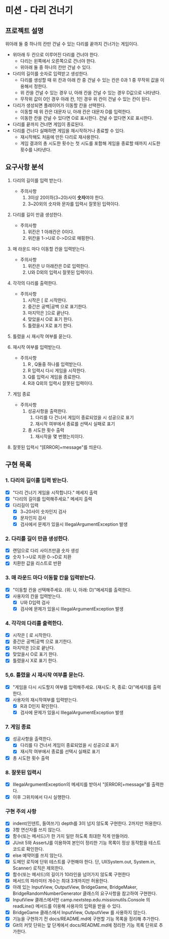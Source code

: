 미션 - 다리 건너기
============
프로젝트 설명
-------------
위아래 둘 중 하나의 칸만 건널 수 있는 다리를 끝까지 건너가는 게임이다.
- 위아래 두 칸으로 이루어진 다리를 건너야 한다.
    - 다리는 왼쪽에서 오른쪽으로 건너야 한다.
    - 위아래 둘 중 하나의 칸만 건널 수 있다.
- 다리의 길이를 숫자로 입력받고 생성한다.
    - 다리를 생성할 때 위 칸과 아래 칸 중 건널 수 있는 칸은 0과 1 중 무작위 값을 이용해서 정한다.
    - 위 칸을 건널 수 있는 경우 U, 아래 칸을 건널 수 있는 경우 D값으로 나타낸다.
    - 무작위 값이 0인 경우 아래 칸, 1인 경우 위 칸이 건널 수 있는 칸이 된다.
- 다리가 생성되면 플레이어가 이동할 칸을 선택한다.
    - 이동할 때 위 칸은 대문자 U, 아래 칸은 대문자 D를 입력한다.
    - 이동한 칸을 건널 수 있다면 O로 표시한다. 건널 수 없다면 X로 표시한다.
- 다리를 끝까지 건너면 게임이 종료된다.
- 다리를 건너다 실패하면 게임을 재시작하거나 종료할 수 있다.
    - 재시작해도 처음에 만든 다리로 재사용한다.
    - 게임 결과의 총 시도한 횟수는 첫 시도를 포함해 게임을 종료할 때까지 시도한 횟수를 나타낸다.

요구사항 분석
------------ 
1. 다리의 길이를 입력 받는다.
    * 주의사항
      1. 3이상 20이하(3~20)사이 <b>숫자</b>여야 한다.
      2. 3~20외의 숫자와 문자를 입력시 잘못된 입력이다.
2. 다리를 길이 만큼 생성한다.
    * 주의사항
      1. 위칸은 1 아래칸은 0이다.
      2. 위칸을 1->U로 0->D으로 매핑한다.
3. 매 라운드 마다 이동할 칸을 입력받는다.
   * 주의사항 
      1. 위칸은 U 아래칸은 D로 입력한다.
      2. U와 D외의 입력시 잘못된 입력이다.
4. 각각의 다리를 출력한다.
   * 주의사항
     1. 시작은 [ 로 시작한다.
     2. 중간은 공백|공백 으로 표기한다.
     3. 마지막은 ]으로 끝난다.
     4. 맞았을시 O로 표기 한다.
     5. 틀렸을시 X로 표기 한다.
5. 틀렸을 시 재시작 여부를 묻는다.
6. 재시작 여부를 입력받는다.
   * 주의사항
     1. R , Q둘중 하나를 입력받는다.
     2. R 입력시 다시 게임을 시작한다.
     3. Q를 입력시 게임을 종료한다.
     4. R과 Q외의 입력시 잘못된 입력이다.
7. 게임 종료
   * 주의사항
     1. 성공사항을 출력한다.
        1. 다리를 다 건너서 게임이 종료되었을 시 성공으로 표기
        2. 재시작 여부에서 종료를 선택시 실패로 표기
     2. 총 시도한 횟수 출력
        1. 재시작을 몇 번했는지이다.

8. 잘못된 입력시 "[ERROR]+message"를 띄운다.

구현 목록
------------ 
### 1. 다리의 길이를 입력 받는다.
+ [X] "다리 건너기 게임을 시작합니다." 메세지 출력
+ [X] "다리의 길이를 입력해주세요." 메세지 출력
+ [X] 다리길이 입력
  + [X] 3~20사이 숫자인지 검사
  + [X] 문자인지 검사
  + [X] 검사에서 문제가 있을시 IllegalArgumentException 발생

### 2. 다리를 길이 만큼 생성한다.
+ [X] 랜덤으로 다리 사이즈만큼 숫자 생성
+ [X] 숫자 1->U로 치환 0->D로 치환
+ [X] 치환한 값을 리스트로 반환

### 3. 매 라운드 마다 이동할 칸을 입력받는다.
+ [X] "이동할 칸을 선택해주세요. (위: U, 아래: D)"메세지를 출력한다.
+ [X] 사용자의 칸을 입력받는다.
  + [X] U와 D입력 검사
  + [X] 검사에 문제가 있을시 IllegalArgumentException 발생

### 4. 각각의 다리를 출력한다.
+ [X] 시작은 [ 로 시작한다.
+ [X] 중간은 공백|공백 으로 표기한다.
+ [X] 마지막은 ]으로 끝난다.
+ [X] 맞았을시 O로 표기 한다.
+ [X] 틀렸을시 X로 표기 한다.

### 5,6. 틀렸을 시 재시작 여부를 묻는다.
+ [X] "게임을 다시 시도할지 여부를 입력해주세요. (재시도: R, 종료: Q)"메세지를 출력한다.
+ [X] 사용자의 재시작여부를 입력받는다.
  + [X] R과 D인지 확인한다.
  + [X] 검사에 문제가 있을시 IllegalArgumentException 발생

### 7. 게임 종료
+ [X] 성공사항을 출력한다.
  + [X] 다리를 다 건너서 게임이 종료되었을 시 성공으로 표기
  + [X] 재시작 여부에서 종료를 선택시 실패로 표기
+ [X] 총 시도한 횟수 출력

### 8. 잘못된 입력시
+ [X] IllegalArgumentException의 메세지를 받아서 "[ERROR]+message"를 출력한다.
+ [X] 이후 그위치에서 다시 실행한다.

### 구현 주의 사항
+ [X] indent(인덴트, 들여쓰기) depth를 3이 넘지 않도록 구현한다. 2까지만 허용한다. 
+ [X] 3항 연산자를 쓰지 않는다.
+ [X] 함수(또는 메서드)가 한 가지 일만 하도록 최대한 작게 만들어라.
+ [X] JUnit 5와 AssertJ를 이용하여 본인이 정리한 기능 목록이 정상 동작함을 테스트 코드로 확인한다.
+ [X] else 예약어를 쓰지 않는다.
+ [X] 도메인 로직에 단위 테스트를 구현해야 한다. 단, UI(System.out, System.in, Scanner) 로직은 제외한다.
+ [X] 함수(또는 메서드)의 길이가 10라인을 넘어가지 않도록 구현한다
+ [X] 메서드의 파라미터 개수는 최대 3개까지만 허용한다.
+ [X] 아래 있는 InputView, OutputView, BridgeGame, BridgeMaker, BridgeRandomNumberGenerator 클래스의 요구사항을 참고하여 구현한다.
+ [X] InputView 클래스에서만 camp.nextstep.edu.missionutils.Console 의 readLine() 메서드를 이용해 사용자의 입력을 받을 수 있다.
+ [X] BridgeGame 클래스에서 InputView, OutputView 를 사용하지 않는다.
+ [X] 기능을 구현하기 전 docs/README.md에 구현할 기능 목록을 정리해 추가한다.
+ [X] Git의 커밋 단위는 앞 단계에서 docs/README.md에 정리한 기능 목록 단위로 추가한다.